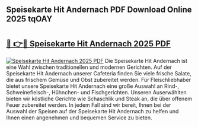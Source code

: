 ## Speisekarte Hit Andernach PDF Download Online 2025 tqOAY

# <h2><a href="http://gc7xd6.nevu.top/?p=Speisekarte+Hit+Andernach">🔗 👉🔴 Speisekarte Hit Andernach 2025 PDF</a></h2>

[![Speisekarte Hit Andernach 2025 PDF](https://i.imgur.com/dBaPXMq.png)](http://gc7xd6.nevu.top/?p=Speisekarte+Hit+Andernach)
Die Speisekarte Hit Andernach ist eine Wahl zwischen traditionellen und modernen Gerichten. Auf der Speisekarte Hit Andernach unserer Cafeteria finden Sie viele frische Salate, die aus frischem Gemüse und Obst zubereitet werden. Für Fleischliebhaber bietet unsere Speisekarte Hit Andernach eine große Auswahl an Rind-, Schweinefleisch-, Hühnchen- und Fischgerichten. Unseren Auserwählten bieten wir köstliche Gerichte wie Schaschlik und Steak an, die über offenem Feuer zubereitet werden. In jedem Fall sind wir bereit, Ihnen bei der Auswahl der Speisen auf der Speisekarte Hit Andernach zu helfen und Ihnen einen angenehmen und bequemen Service zu bieten.
